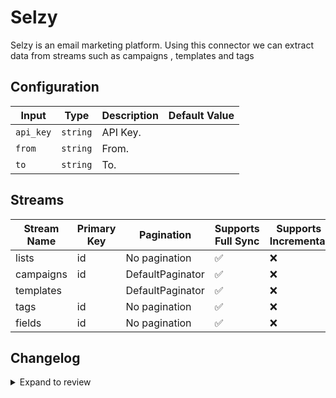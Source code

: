 # Selzy
Selzy is an email marketing platform.
Using this connector we can extract data from streams such as campaigns , templates and tags

## Configuration

| Input | Type | Description | Default Value |
|-------|------|-------------|---------------|
| `api_key` | `string` | API Key.  |  |
| `from` | `string` | From.  |  |
| `to` | `string` | To.  |  |

## Streams
| Stream Name | Primary Key | Pagination | Supports Full Sync | Supports Incremental |
|-------------|-------------|------------|---------------------|----------------------|
| lists | id | No pagination | ✅ |  ❌  |
| campaigns | id | DefaultPaginator | ✅ |  ❌  |
| templates |  | DefaultPaginator | ✅ |  ❌  |
| tags | id | No pagination | ✅ |  ❌  |
| fields | id | No pagination | ✅ |  ❌  |

## Changelog

<details>
  <summary>Expand to review</summary>

| Version          | Date              | Pull Request | Subject        |
|------------------|-------------------|--------------|----------------|
| 0.0.1 | 2024-10-31 | | Initial release by [@ombhardwajj](https://github.com/ombhardwajj) via Connector Builder |

</details>
